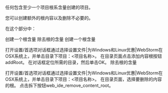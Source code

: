 任何包含至少一个项目根系含量创建的项目。

您可以创建额外的根内容以及删除不必要的。

在这个部分中：

创建一个根含量
除去根的含量
创建一个根含量

打开设置/首选项对话框通过选择设置文件|为Windows和Linux优惠|WebStorm在OSX系统上，并单击目录下项目：<项目名称>。
在目录页面点击添加内容根按钮addRoot。
在对话框定位所需的目录，然后单击OK。
除去根的含量

打开设置/首选项对话框通过选择设置文件|为Windows和Linux优惠|WebStorm在OSX系统上，并单击目录下项目：<项目名称>。
在目录页面，选择要删除的内容的根。
点击拆下按钮web_ide_remove_content_root。
